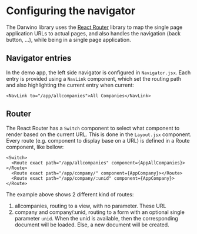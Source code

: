# Configuring the navigator
The Darwino library uses the [React Router](https://reacttraining.com/react-router/) library to map the single page application URLs to actual pages, and also handles the navigation (back button, ...), while being in a single page application.

## Navigator entries
In the demo app, the left side navigator is configured in `Navigator.jsx`. Each entry is provided using a `NavLink` component, which set the routing path and also highlighting the current entry when current:

    <NavLink to="/app/allcompanies">All Companies</NavLink>

## Router 
The React Router has a `Switch` component to select what component to render based on the current URL. This is done in the `Layout.jsx` component. Every route (e.g. component to display base on a URL) is defined in a Route component, like bellow:

    <Switch>
      <Route exact path="/app/allcompanies" component={AppAllCompanies}></Route>
      <Route exact path="/app/company/" component={AppCompany}></Route>
      <Route exact path="/app/company/:unid" component={AppCompany}></Route>

The example above shows 2 different kind of routes:
1. allcompanies, routing to a view, with no parameter. These URL
2. company and company/:unid, routing to a form with an optional single parameter `unid`. When the unid is available, then the corresponding document will be loaded. Else, a new document will be created.


